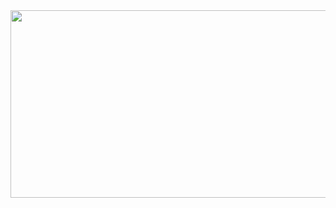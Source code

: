 <!-- [![](https://github.com/mrousavy/mrousavy/blob/master/img/dino.gif)](https://chromedino.com)
<p align="center">
  <img src="https://raw.githubusercontent.com/dohooo/dohooo/output/github-contribution-grid-snake.svg" />
</p> -->

<a href="https://github.com/devxb/gitanimals">
<img
  src="https://render.gitanimals.org/farms/chanphiromsok"
  width="600"
  height="300"
/>
</a>


<!--  <a href="https://elixir-lang.org" target="_blank">
  <img src="https://www.vectorlogo.zone/logos/elixir-lang/elixir-lang-icon.svg" alt="elixir" width="40" height="40"/> 
  <a href="https://graphql.org" target="_blank"> <img src="https://www.vectorlogo.zone/logos/graphql/graphql-icon.svg" alt="graphql" width="40" height="40"/> </a> <a href="https://nestjs.com/" target="_blank"> <img src="https://www.vectorlogo.zone/logos/nestjs/nestjs-icon.svg" width="40" height="40" alt="nestjs" /></a> 
  <a href="https://www.mongodb.com/" target="_blank"> <img src="https://raw.githubusercontent.com/devicons/devicon/master/icons/mongodb/mongodb-original-wordmark.svg" alt="mongodb" width="40" height="40"/> </a> 
  <a href="https://www.postgresql.org" target="_blank"> <img src="https://raw.githubusercontent.com/devicons/devicon/master/icons/postgresql/postgresql-original-wordmark.svg" alt="postgresql" width="40" height="40"/> </a> 
  <a href="https://reactjs.org/" target="_blank"> <img src="https://api.iconify.design/vscode-icons:file-type-reactts.svg" alt="react" width="40" height="40"/> </a> 
  <a href="https://redux.js.org" target="_blank"> <img src="https://raw.githubusercontent.com/devicons/devicon/master/icons/redux/redux-original.svg" alt="redux" width="40" height="40"/> </a> <a href="https://www.typescriptlang.org/" target="_blank"> <img src="https://raw.githubusercontent.com/devicons/devicon/master/icons/typescript/typescript-original.svg" alt="typescript" width="40" height="40"/> </a>
  

 <a href="https://redux-saga.js.org/" target="_blank">   <img src="https://api.iconify.design/logos:redux-saga.svg" alt="react" width="40" height="40"/> </a>
   -->





